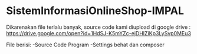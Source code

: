 # SistemInformasiOnlineShop-IMPAL
Dikarenakan file terlalu banyak, source code kami diupload di google drive :
https://drive.google.com/open?id=1HdSJ-K5mYZc-ejDHIZiKp3LySvp0MEu3

File berisi:
-Source Code Program
-Settings behat dan composer
